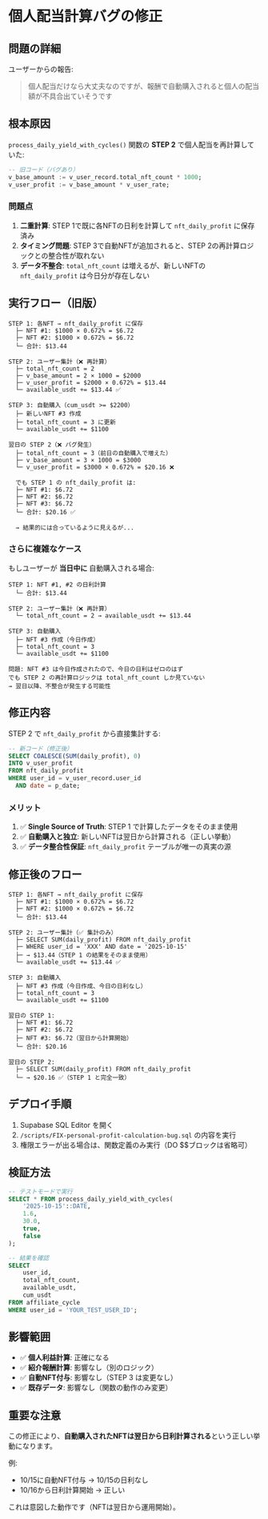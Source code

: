 # 個人配当計算バグの修正

## 問題の詳細

ユーザーからの報告:
> 個人配当だけなら大丈夫なのですが、報酬で自動購入されると個人の配当額が不具合出ていそうです

## 根本原因

`process_daily_yield_with_cycles()` 関数の **STEP 2** で個人配当を再計算していた:

```sql
-- 旧コード（バグあり）
v_base_amount := v_user_record.total_nft_count * 1000;
v_user_profit := v_base_amount * v_user_rate;
```

### 問題点

1. **二重計算**: STEP 1で既に各NFTの日利を計算して `nft_daily_profit` に保存済み
2. **タイミング問題**: STEP 3で自動NFTが追加されると、STEP 2の再計算ロジックとの整合性が取れない
3. **データ不整合**: `total_nft_count` は増えるが、新しいNFTの `nft_daily_profit` は今日分が存在しない

## 実行フロー（旧版）

```
STEP 1: 各NFT → nft_daily_profit に保存
  ├─ NFT #1: $1000 × 0.672% = $6.72
  ├─ NFT #2: $1000 × 0.672% = $6.72
  └─ 合計: $13.44

STEP 2: ユーザー集計（❌ 再計算）
  ├─ total_nft_count = 2
  ├─ v_base_amount = 2 × 1000 = $2000
  ├─ v_user_profit = $2000 × 0.672% = $13.44
  └─ available_usdt += $13.44 ✅

STEP 3: 自動購入（cum_usdt >= $2200）
  ├─ 新しいNFT #3 作成
  ├─ total_nft_count = 3 に更新
  └─ available_usdt += $1100

翌日の STEP 2（❌ バグ発生）
  ├─ total_nft_count = 3（前日の自動購入で増えた）
  ├─ v_base_amount = 3 × 1000 = $3000
  └─ v_user_profit = $3000 × 0.672% = $20.16 ❌

  でも STEP 1 の nft_daily_profit は:
  ├─ NFT #1: $6.72
  ├─ NFT #2: $6.72
  ├─ NFT #3: $6.72
  └─ 合計: $20.16 ✅

  → 結果的には合っているように見えるが...
```

### さらに複雑なケース

もしユーザーが **当日中に** 自動購入される場合:

```
STEP 1: NFT #1, #2 の日利計算
  └─ 合計: $13.44

STEP 2: ユーザー集計（❌ 再計算）
  └─ total_nft_count = 2 → available_usdt += $13.44

STEP 3: 自動購入
  ├─ NFT #3 作成（今日作成）
  ├─ total_nft_count = 3
  └─ available_usdt += $1100

問題: NFT #3 は今日作成されたので、今日の日利はゼロのはず
でも STEP 2 の再計算ロジックは total_nft_count しか見ていない
→ 翌日以降、不整合が発生する可能性
```

## 修正内容

STEP 2 で `nft_daily_profit` から直接集計する:

```sql
-- 新コード（修正後）
SELECT COALESCE(SUM(daily_profit), 0)
INTO v_user_profit
FROM nft_daily_profit
WHERE user_id = v_user_record.user_id
  AND date = p_date;
```

### メリット

1. ✅ **Single Source of Truth**: STEP 1 で計算したデータをそのまま使用
2. ✅ **自動購入と独立**: 新しいNFTは翌日から計算される（正しい挙動）
3. ✅ **データ整合性保証**: `nft_daily_profit` テーブルが唯一の真実の源

## 修正後のフロー

```
STEP 1: 各NFT → nft_daily_profit に保存
  ├─ NFT #1: $1000 × 0.672% = $6.72
  ├─ NFT #2: $1000 × 0.672% = $6.72
  └─ 合計: $13.44

STEP 2: ユーザー集計（✅ 集計のみ）
  ├─ SELECT SUM(daily_profit) FROM nft_daily_profit
  ├─ WHERE user_id = 'XXX' AND date = '2025-10-15'
  ├─ → $13.44（STEP 1 の結果をそのまま使用）
  └─ available_usdt += $13.44 ✅

STEP 3: 自動購入
  ├─ NFT #3 作成（今日作成、今日の日利なし）
  ├─ total_nft_count = 3
  └─ available_usdt += $1100

翌日の STEP 1:
  ├─ NFT #1: $6.72
  ├─ NFT #2: $6.72
  ├─ NFT #3: $6.72（翌日から計算開始）
  └─ 合計: $20.16

翌日の STEP 2:
  ├─ SELECT SUM(daily_profit) FROM nft_daily_profit
  └─ → $20.16 ✅（STEP 1 と完全一致）
```

## デプロイ手順

1. Supabase SQL Editor を開く
2. `/scripts/FIX-personal-profit-calculation-bug.sql` の内容を実行
3. 権限エラーが出る場合は、関数定義のみ実行（DO $$ブロックは省略可）

## 検証方法

```sql
-- テストモードで実行
SELECT * FROM process_daily_yield_with_cycles(
    '2025-10-15'::DATE,
    1.6,
    30.0,
    true,
    false
);

-- 結果を確認
SELECT
    user_id,
    total_nft_count,
    available_usdt,
    cum_usdt
FROM affiliate_cycle
WHERE user_id = 'YOUR_TEST_USER_ID';
```

## 影響範囲

- ✅ **個人利益計算**: 正確になる
- ✅ **紹介報酬計算**: 影響なし（別のロジック）
- ✅ **自動NFT付与**: 影響なし（STEP 3 は変更なし）
- ✅ **既存データ**: 影響なし（関数の動作のみ変更）

## 重要な注意

この修正により、**自動購入されたNFTは翌日から日利計算される**という正しい挙動になります。

例:
- 10/15に自動NFT付与 → 10/15の日利なし
- 10/16から日利計算開始 → 正しい

これは意図した動作です（NFTは翌日から運用開始）。
